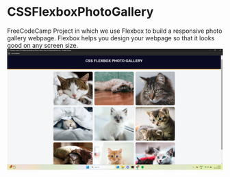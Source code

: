 # CSSFlexboxPhotoGallery
FreeCodeCamp Project in which we use Flexbox to build a responsive photo gallery webpage. Flexbox helps you design your webpage so that it looks good on any screen size.
![Screenshot](./images/Screenshot%20(75).png)
